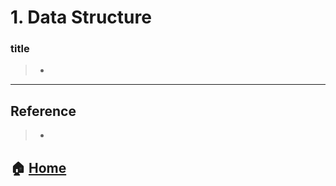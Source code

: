 # 1. Data Structure

### title
> - []()


---

## Reference
> - []()


## :house: [Home](https://github.com/Do-Hee/tech-interview)
